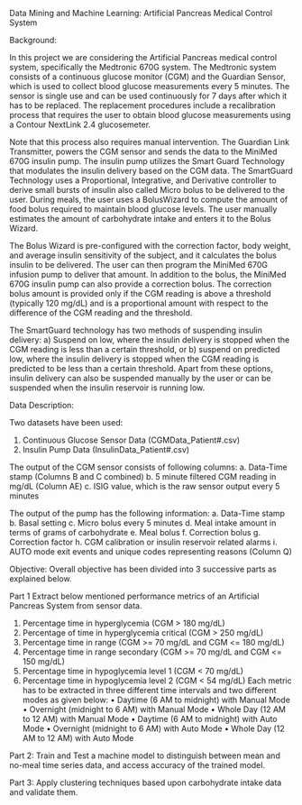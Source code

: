 Data Mining and Machine Learning: Artificial Pancreas Medical Control System

Background:

In this project we are considering the Artificial Pancreas medical control system, specifically the Medtronic 670G system. The Medtronic system consists of a continuous glucose monitor (CGM) and the Guardian Sensor, which is used to collect blood glucose measurements every 5 minutes. The sensor is single use and can be used continuously for 7 days after which it has to be replaced. The replacement procedures include a recalibration process that requires the user to obtain blood glucose measurements using a Contour NextLink 2.4 glucosemeter.

Note that this process also requires manual intervention. The Guardian Link Transmitter, powers the CGM sensor and sends the data to the MiniMed 670G insulin pump. The insulin pump utilizes the Smart Guard Technology that modulates the insulin delivery based on the CGM data. The SmartGuard Technology uses a Proportional, Integrative, and Derivative controller to derive small bursts of insulin also called Micro bolus to be delivered to the user. During meals, the user uses a BolusWizard to compute the amount of food bolus required to maintain blood glucose levels. The user manually estimates the amount of carbohydrate intake and enters it to the Bolus Wizard.

The Bolus Wizard is pre-configured with the correction factor, body weight, and average insulin sensitivity of the subject, and it calculates the bolus insulin to be delivered. The user can then program the MiniMed 670G infusion pump to deliver that amount. In addition to the bolus, the MiniMed 670G insulin pump can also provide a correction bolus. The correction bolus amount is provided only if the CGM reading is above a threshold (typically 120 mg/dL) and is a proportional amount with respect to the difference of the CGM reading and the threshold.

The SmartGuard technology has two methods of suspending insulin delivery: a) Suspend on low, where the insulin delivery is stopped when the CGM reading is less than a certain threshold, or b) suspend on predicted low, where the insulin delivery is stopped when the CGM reading is predicted to be less than a certain threshold. Apart from these options, insulin delivery can also be suspended manually by the user or can be suspended when the insulin reservoir is running low.

Data Description:

Two datasets have been used:
1.	Continuous Glucose Sensor Data (CGMData_Patient#.csv)
2.	Insulin Pump Data (InsulinData_Patient#.csv)

The output of the CGM sensor consists of following columns:
a.	Data-Time stamp (Columns B and C combined)
b.	5 minute filtered CGM reading in mg/dL (Column AE)
c.	ISIG value, which is the raw sensor output every 5 minutes

The output of the pump has the following information:
a.	Data-Time stamp
b.	Basal setting
c.	Micro bolus every 5 minutes
d.	Meal intake amount in terms of grams of carbohydrate
e.	Meal bolus
f.	Correction bolus
g.	Correction factor
h.	CGM calibration or insulin reservoir related alarms
i.	AUTO mode exit events and unique codes representing reasons (Column Q)

Objective:
Overall objective has been divided into 3 successive parts as explained below.

Part 1
Extract below mentioned performance metrics of an Artificial Pancreas System from sensor data.
1.	Percentage time in hyperglycemia (CGM > 180 mg/dL)
2.	Percentage of time in hyperglycemia critical (CGM > 250 mg/dL)
3.	Percentage time in range (CGM >= 70 mg/dL and CGM <= 180 mg/dL)
4.	Percentage time in range secondary (CGM >= 70 mg/dL and CGM <= 150 mg/dL)
5.	Percentage time in hypoglycemia level 1 (CGM < 70 mg/dL)
6.	Percentage time in hypoglycemia level 2 (CGM < 54 mg/dL)
Each metric has to be extracted in three different time intervals and two different modes as given below: 
•	Daytime (6 AM to midnight) with Manual Mode
•	Overnight (midnight to 6 AM) with Manual Mode
•	Whole Day (12 AM to 12 AM) with Manual Mode
•	Daytime (6 AM to midnight) with Auto Mode
•	Overnight (midnight to 6 AM) with Auto Mode
•	Whole Day (12 AM to 12 AM) with Auto Mode

Part 2:
Train and Test a machine model to distinguish between mean and no-meal time series data, and access accuracy of the trained model.

Part 3: 
Apply clustering techniques based upon carbohydrate intake data and validate them.
